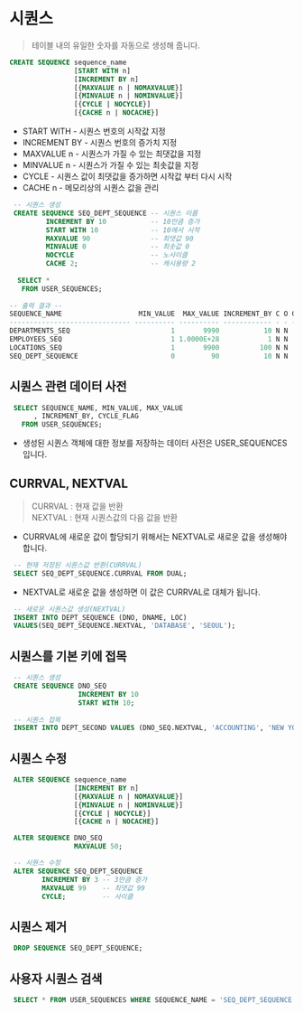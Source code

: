 # 시퀀스
> 테이블 내의 유일한 숫자를 자동으로 생성해 줍니다.
```SQL
CREATE SEQUENCE sequence_name
                [START WITH n]
                [INCREMENT BY n]
                [{MAXVALUE n | NOMAXVALUE}]
                [{MINVALUE n | NOMINVALUE}]
                [{CYCLE | NOCYCLE}]
                [{CACHE n | NOCACHE}]
```
* START WITH - 시퀀스 번호의 시작값 지정
* INCREMENT BY - 시퀀스 번호의 증가치 지정
* MAXVALUE n - 시퀀스가 가질 수 있는 최댓값을 지정
* MINVALUE n - 시퀀스가 가질 수 있는 최솟값을 지정
* CYCLE - 시퀀스 값이 최댓값을 증가하면 시작값 부터 다시 시작
* CACHE n - 메모리상의 시퀀스 값을 관리
```SQL
 -- 시퀀스 생성
 CREATE SEQUENCE SEQ_DEPT_SEQUENCE -- 시퀀스 이름
         INCREMENT BY 10           -- 10만큼 증가
         START WITH 10             -- 10에서 시작
         MAXVALUE 90               -- 최댓값 90
         MINVALUE 0                -- 최솟값 0
         NOCYCLE                   -- 노사이클
         CACHE 2;                  -- 캐시용량 2
         
  SELECT *
   FROM USER_SEQUENCES;
   
-- 출력 결과 --
SEQUENCE_NAME                   MIN_VALUE  MAX_VALUE INCREMENT_BY C O CACHE_SIZE LAST_NUMBER
------------------------------ ---------- ---------- ------------ - - ---------- -----------
DEPARTMENTS_SEQ                         1       9990           10 N N          0         280
EMPLOYEES_SEQ                           1 1.0000E+28            1 N N          0         207
LOCATIONS_SEQ                           1       9900          100 N N          0        3300
SEQ_DEPT_SEQUENCE                       0         90           10 N N          2          30  -- 생성된 시퀀스
```
## 시퀀스 관련 데이터 사전
```SQL
 SELECT SEQUENCE_NAME, MIN_VALUE, MAX_VALUE
      , INCREMENT_BY, CYCLE_FLAG
   FROM USER_SEQUENCES;
```
* 생성된 시퀀스 객체에 대한 정보를 저장하는 데이터 사전은 USER_SEQUENCES 입니다.

## CURRVAL, NEXTVAL
> CURRVAL : 현재 값을 반환  
> NEXTVAL : 현재 시퀀스값의 다음 값을 반환
* CURRVAL에 새로운 값이 할당되기 위해서는 NEXTVAL로 새로운 값을 생성해야 합니다.
```SQL
 -- 현재 저장된 시퀀스값 반환(CURRVAL)
 SELECT SEQ_DEPT_SEQUENCE.CURRVAL FROM DUAL;
```
* NEXTVAL로 새로운 값을 생성하면 이 값은 CURRVAL로 대체가 됩니다.
```SQL
 -- 새로운 시퀀스값 생성(NEXTVAL)
 INSERT INTO DEPT_SEQUENCE (DNO, DNAME, LOC)
 VALUES(SEQ_DEPT_SEQUENCE.NEXTVAL, 'DATABASE', 'SEOUL');
```

## 시퀀스를 기본 키에 접목
```SQL
 -- 시퀀스 생성
 CREATE SEQUENCE DNO_SEQ
                 INCREMENT BY 10
                 START WITH 10;
 
 -- 시퀀스 접목
 INSERT INTO DEPT_SECOND VALUES (DNO_SEQ.NEXTVAL, 'ACCOUNTING', 'NEW YORK');
```
## 시퀀스 수정
```SQL
 ALTER SEQUENCE sequence_name
                [INCREMENT BY n]
                [{MAXVALUE n | NOMAXVALUE}]
                [{MINVALUE n | NOMINVALUE}]
                [{CYCLE | NOCYCLE}]
                [{CACHE n | NOCACHE}]
```
```SQL
 ALTER SEQUENCE DNO_SEQ
                MAXVALUE 50;
```
```SQL
 -- 시퀀스 수정
 ALTER SEQUENCE SEQ_DEPT_SEQUENCE
        INCREMENT BY 3 -- 3만큼 증가
        MAXVALUE 99    -- 최댓값 99
        CYCLE;         -- 사이클
```
## 시퀀스 제거
```SQL
 DROP SEQUENCE SEQ_DEPT_SEQUENCE;
```
## 사용자 시퀀스 검색
```SQL
 SELECT * FROM USER_SEQUENCES WHERE SEQUENCE_NAME = 'SEQ_DEPT_SEQUENCE';
```